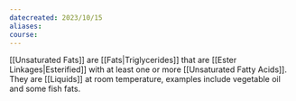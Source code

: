 ```yaml
---
datecreated: 2023/10/15
aliases: 
course:
---
```

[[Unsaturated Fats]] are [[Fats|Triglycerides]] that are [[Ester Linkages|Esterified]] with at least one or more [[Unsaturated Fatty Acids]]. They are [[Liquids]] at room temperature, examples include vegetable oil and some fish fats.